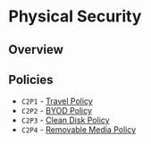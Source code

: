# Physical Security

## Overview

## Policies

- `C2P1` - [Travel Policy](/categories/physical-security/C2P1.md)
- `C2P2` - [BYOD Policy]()
- `C2P3` - [Clean Disk Policy]()
- `C2P4` - [Removable Media Policy]()